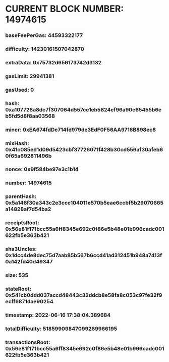 # CURRENT BLOCK NUMBER: 14974615

### baseFeePerGas: 44593322177
### difficulty: 14230161507042870
### extraData: 0x75732d656173742d3132
### gasLimit: 29941381
### gasUsed: 0
### hash: 0xa107728a8dc7f307064d557ce1eb5824ef96a90e65455b6eb5fd5d8f8aa03568
### miner: 0xEA674fdDe714fd979de3EdF0F56AA9716B898ec8
### mixHash: 0x41c085ed1d09d5423cbf37726071f428b30cd556af30afeb60f65a692811496b
### nonce: 0x9f584be97e3c1b14
### number: 14974615
### parentHash: 0x5a146f30a343c2e3ccc104011e570b5eae6ccbf5b29070665a14828af7d54ba2
### receiptsRoot: 0x56e81f171bcc55a6ff8345e692c0f86e5b48e01b996cadc001622fb5e363b421
### sha3Uncles: 0x1dcc4de8dec75d7aab85b567b6ccd41ad312451b948a7413f0a142fd40d49347
### size: 535
### stateRoot: 0x541cb0ddd037accd48443c32ddcb8e58fa8c053c97fe32f9ecff6871dae90254
### timestamp: 2022-06-16 17:38:04.389684
### totalDifficulty: 51859909847099269966195
### transactionsRoot: 0x56e81f171bcc55a6ff8345e692c0f86e5b48e01b996cadc001622fb5e363b421
